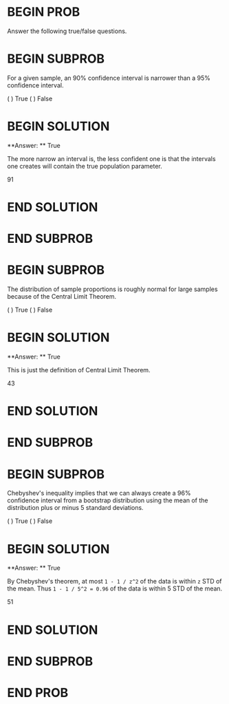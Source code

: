 # BEGIN PROB
Answer the following true/false questions.

# BEGIN SUBPROB

For a given sample, an 90% confidence interval is narrower than a
95% confidence interval.

( ) True
( ) False

# BEGIN SOLUTION

**Answer: ** True

The more narrow an interval is, the less confident one is that the intervals one creates will contain the true population parameter.

<average>91</average>

# END SOLUTION

# END SUBPROB



# BEGIN SUBPROB

The distribution of sample proportions is roughly normal for large samples because of the Central Limit Theorem.

( ) True
( ) False

# BEGIN SOLUTION

**Answer: ** True

This is just the definition of Central Limit Theorem.

<average>43</average>

# END SOLUTION

# END SUBPROB


# BEGIN SUBPROB

Chebyshev's inequality implies that we can always create a 96%
confidence interval from a bootstrap distribution using
the mean of the distribution plus or minus 5 standard deviations.

( ) True
( ) False

# BEGIN SOLUTION

**Answer: ** True

By Chebyshev's theorem, at most `1 - 1 / z^2` of the data is within `z` STD of the mean. Thus `1 - 1 / 5^2 = 0.96` of the data is within 5 STD of the mean. 

<average>51</average>

# END SOLUTION

# END SUBPROB

# END PROB

